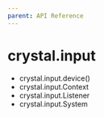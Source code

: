 ```yaml
---
parent: API Reference
---
```


# crystal.input

- crystal.input.device()
- crystal.input.Context
- crystal.input.Listener
- crystal.input.System
